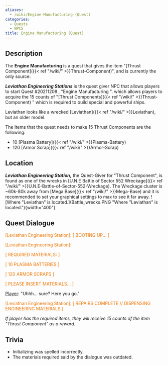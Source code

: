 ```yaml
---
aliases:
  - /wiki/Engine-Manufacturing-(Quest)
categories:
  - Quests
  - NPCS
title: Engine Manufacturing (Quest)
---
```


## Description

The **Engine Manufacturing** is a quest that gives the item "[Thrust Component]({{< ref "/wiki/" >}}Thrust-Component)", and is currently the only source.

**_Leviathan Engineering Stations_** is the quest giver NPC that allows players to start Quest #20211208 , "Engine Manufacturing ". which allows players to acquire the 15 counts of "[Thrust Components]({{< ref "/wiki/" >}}Thrust-Component) " which is required to build special and powerful ships.

Leviathan looks like a wrecked [Leviathan]({{< ref "/wiki/" >}}Leviathan), but an older model.

The Items that the quest needs to make 15 Thrust Components are the following:

- 10 [Plasma Battery]({{< ref "/wiki/" >}}Plasma-Battery)
- 120 [Armor Scrap]({{< ref "/wiki/" >}}Armor-Scrap)

## Location

**_Leviathan Engineering Station,_** the Quest-Giver for "Thrust Component", is found as one of the wrecks in [U.N.E Battle of Sector 552 Wreckage]({{< ref "/wiki/" >}}U.N.E-Battle-of-Sector-552-Wreckage). The Wreckage cluster is ~60k-80k away from [Mega Base]({{< ref "/wiki/" >}}Mega-Base) and it is recommended to set your graphical settings to max to see it far away. ![Where "Leviathan" is
located.](Battle_wrecks.PNG "Where "Leviathan" is located."){width="400"}

## Quest Dialogue

<span style="color:#ee7600">[Leviathan Engineering Station]: [ BOOTING UP... ]</span>

[Player]: "..."

<span style="color:#ee7600">[Leviathan Engineering Station]:</span>

<span style="color:#ee7600">[ REQUIRED MATERIALS: ]</span>

<span style="color:#ee7600">[ 10 PLASMA BATTERIES ]</span>

<span style="color:#ee7600">[ 120 ARMOR SCRAPS ]</span>

<span style="color:#ee7600">[ PLEASE INSERT MATERIALS... ]</span>

[Player]: "Uhhh... sure? Here you go."

<span style="color:#ee7600">[Leviathan Engineering Station]: [ REPAIRS COMPLETE // DISPENSING ENGINEERING MATERIALS ]</span>

[Player]: "..."

_If player has the required items, they will receive 15 counts of the item "Thrust Component" as a reward._

## Trivia

- Initializing was spelled incorrectly.
- The materials required said by the dialogue was outdated.
